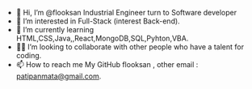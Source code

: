 - 👋 Hi, I’m @flooksan Industrial Engineer turn to Software developer
- 👀 I’m interested in Full-Stack (interest Back-end).
- 🌱 I’m currently learning HTML,CSS,Java,,React,MongoDB,SQL,Pyhton,VBA.
- 💪🤟 I’m looking to collaborate with other people who have a talent for coding.
- 📫 How to reach me My GitHub flooksan , other email : patipanmata@gmail.com.


<!---
flooksan/flooksan is a ✨ special ✨ repository because its `README.md` (this file) appears on your GitHub profile.
You can click the Preview link to take a look at your changes.
--->
